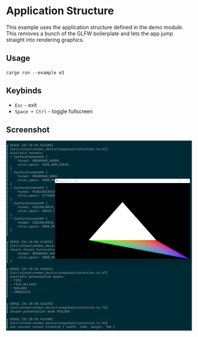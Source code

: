 # Application Structure

This example uses the application structure defined in the demo module. This
removes a bunch of the GLFW boilerplate and lets the app jump straight into
rendering graphics.

## Usage

```
cargo run --example e3
```

## Keybinds

* `Esc` - exit
* `Space + Ctrl` - toggle fullscreen

## Screenshot

![screenshot](./screenshot.PNG)
